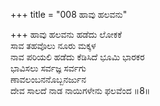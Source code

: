 +++
title = "008 ಹಾವು ಹಲವನು"

+++
ಹಾವು ಹಲವನು ಹಡೆದು ಲೋಕಕೆ   
ಸಾವ ತಹವೊಲು ನೂರು ಮಕ್ಕಳ   
ನಾವ ಪರಿಯಲಿ ಹಡೆದು ಕೆಡಿಸಿದೆ ಭೂಮಿ ಭಾರಕರ   
ಭಾವಿಸಲು ಸರ್ವಜ್ಞ ಸರ್ವಗು   
ಣಾವಲಂಬನನೊಬ್ಬನರ್ಜುನ   
ದೇವ ಸಾಲದೆ ನಾಡ ನಾಯಿಗಳೇನು ಫಲವೆಂದ   ॥8॥